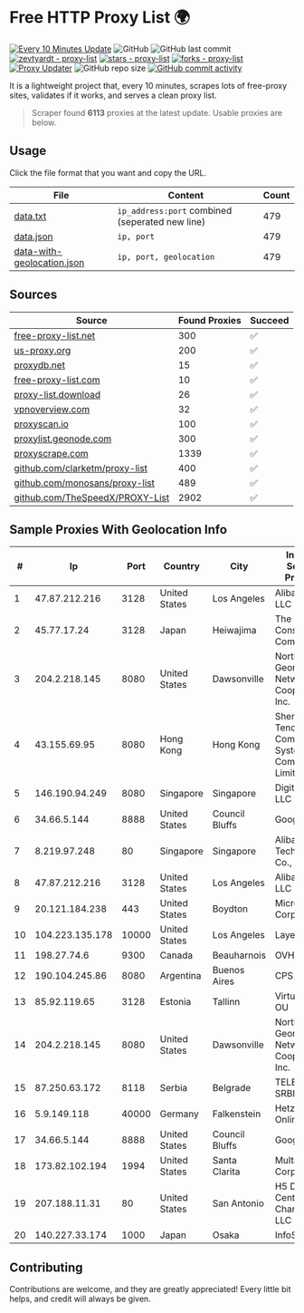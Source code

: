 
# Free HTTP Proxy List 🌍

[![Every 10 Minutes Update](https://github.com/mertguvencli/http-proxy-list/actions/workflows/main.yml/badge.svg?branch=main)](https://github.com/mertguvencli/http-proxy-list/actions/workflows/main.yml)
![GitHub](https://img.shields.io/github/license/mertguvencli/http-proxy-list)
![GitHub last commit](https://img.shields.io/github/last-commit/mertguvencli/http-proxy-list)
[![zevtyardt - proxy-list](https://img.shields.io/static/v1?label=zevtyardt&message=proxy-list&color=blue&logo=github)](https://github.com/zevtyardt/proxy-list "Go to GitHub repo")
[![stars - proxy-list](https://img.shields.io/github/stars/zevtyardt/proxy-list?style=social)](https://github.com/zevtyardt/proxy-list)
[![forks - proxy-list](https://img.shields.io/github/forks/zevtyardt/proxy-list?style=social)](https://github.com/zevtyardt/proxy-list)
[![Proxy Updater](https://github.com/zevtyardt/proxy-list/workflows/Proxy%20Updater/badge.svg)](https://github.com/zevtyardt/proxy-list/actions?query=workflow:"Proxy+Updater")
![GitHub repo size](https://img.shields.io/github/repo-size/zevtyardt/proxy-list)
[![GitHub commit activity](https://img.shields.io/github/commit-activity/m/zevtyardt/proxy-list?logo=commits)](https://github.com/zevtyardt/proxy-list/commits/main)

It is a lightweight project that, every 10 minutes, scrapes lots of free-proxy sites, validates if it works, and serves a clean proxy list.

> Scraper found **6113** proxies at the latest update. Usable proxies are below.

## Usage

Click the file format that you want and copy the URL.

|File|Content|Count|
|----|-------|-----|
|[data.txt](https://raw.githubusercontent.com/mertguvencli/http-proxy-list/main/proxy-list/data.txt)|`ip_address:port` combined (seperated new line)|479|
|[data.json](https://raw.githubusercontent.com/mertguvencli/http-proxy-list/main/proxy-list/data.json)|`ip, port`|479|
|[data-with-geolocation.json](https://raw.githubusercontent.com/mertguvencli/http-proxy-list/main/proxy-list/data-with-geolocation.json)|`ip, port, geolocation`|479|

## Sources

|Source|Found Proxies|Succeed|
|------|-------------|-------|
|[free-proxy-list.net](https://free-proxy-list.net)|300|✅|
|[us-proxy.org](https://www.us-proxy.org)|200|✅|
|[proxydb.net](http://proxydb.net)|15|✅|
|[free-proxy-list.com](https://free-proxy-list.com/?page=&port=&type%5B%5D=http&type%5B%5D=https&up_time=0&search=Search)|10|✅|
|[proxy-list.download](https://www.proxy-list.download/HTTP)|26|✅|
|[vpnoverview.com](https://vpnoverview.com/privacy/anonymous-browsing/free-proxy-servers)|32|✅|
|[proxyscan.io](https://www.proxyscan.io)|100|✅|
|[proxylist.geonode.com](https://proxylist.geonode.com/api/proxy-list?limit=300&page=1&sort_by=lastChecked&sort_type=desc&protocols=http,https)|300|✅|
|[proxyscrape.com](https://api.proxyscrape.com/v2/?request=displayproxies&protocol=http&timeout=10000&country=all&ssl=all&anonymity=all)|1339|✅|
|[github.com/clarketm/proxy-list](https://raw.githubusercontent.com/clarketm/proxy-list/master/proxy-list-raw.txt)|400|✅|
|[github.com/monosans/proxy-list](https://raw.githubusercontent.com/monosans/proxy-list/main/proxies/http.txt)|489|✅|
|[github.com/TheSpeedX/PROXY-List](https://raw.githubusercontent.com/TheSpeedX/PROXY-List/master/http.txt)|2902|✅|


## Sample Proxies With Geolocation Info

|#|Ip|Port|Country|City|Internet Service Provider|
|-|--|----|-------|----|-------------------------|
|1|47.87.212.216|3128|United States|Los Angeles|Alibaba.com LLC|
|2|45.77.17.24|3128|Japan|Heiwajima|The Constant Company|
|3|204.2.218.145|8080|United States|Dawsonville|North Georgia Network Cooperative, Inc.|
|4|43.155.69.95|8080|Hong Kong|Hong Kong|Shenzhen Tencent Computer Systems Company Limited|
|5|146.190.94.249|8080|Singapore|Singapore|DigitalOcean, LLC|
|6|34.66.5.144|8888|United States|Council Bluffs|Google LLC|
|7|8.219.97.248|80|Singapore|Singapore|Alibaba (US) Technology Co., Ltd.|
|8|47.87.212.216|3128|United States|Los Angeles|Alibaba.com LLC|
|9|20.121.184.238|443|United States|Boydton|Microsoft Corporation|
|10|104.223.135.178|10000|United States|Los Angeles|LayerHost|
|11|198.27.74.6|9300|Canada|Beauharnois|OVH SAS|
|12|190.104.245.86|8080|Argentina|Buenos Aires|CPS|
|13|85.92.119.65|3128|Estonia|Tallinn|Virtuaalinfra OU|
|14|204.2.218.145|8080|United States|Dawsonville|North Georgia Network Cooperative, Inc.|
|15|87.250.63.172|8118|Serbia|Belgrade|TELEKOM SRBIJA a.d.|
|16|5.9.149.118|40000|Germany|Falkenstein|Hetzner Online GmbH|
|17|34.66.5.144|8888|United States|Council Bluffs|Google LLC|
|18|173.82.102.194|1994|United States|Santa Clarita|Multacom Corporation|
|19|207.188.11.31|80|United States|San Antonio|H5 Data Centers - Chandler LLC|
|20|140.227.33.174|1000|Japan|Osaka|InfoSphere|



## Contributing

Contributions are welcome, and they are greatly appreciated! Every
little bit helps, and credit will always be given.

